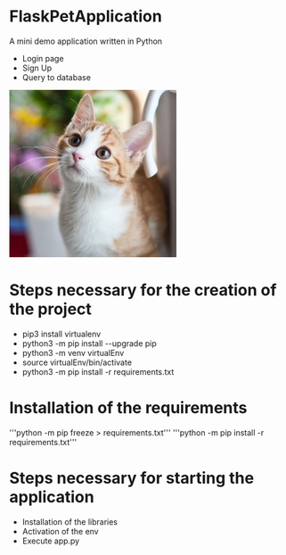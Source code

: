 # FlaskPetApplication

A mini demo application written in Python

- Login page
- Sign Up
- Query to database

![alt text](https://github.com/YannickBihege/FlaskPetApplication/blob/main/1.jpeg?raw=true)

# Steps necessary for the creation of the project

- pip3 install virtualenv
- python3 -m pip install --upgrade pip
- python3 -m venv virtualEnv
- source virtualEnv/bin/activate
- python3 -m pip install -r requirements.txt

# Installation of the requirements

'''python -m pip freeze > requirements.txt'''
'''python -m pip install -r requirements.txt'''

# Steps necessary for starting the application

- Installation of the libraries
- Activation of the env
- Execute app.py
